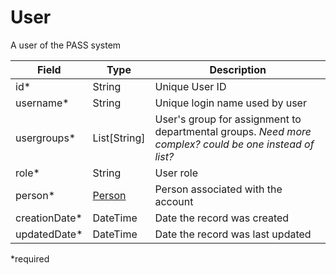 # User

A user of the PASS system

| Field  		| Type  		| Description |
| ------------- | ------------- | ------------- |
| id* | String | Unique User ID |
| username* | String | Unique login name used by user |
| usergroups* | List[String] | User's group for assignment to departmental groups. _Need more complex? could be one instead of list?_|	
| role* | String | User role |
| person* | [Person](Person.md) | Person associated with the account |
| creationDate* | DateTime | Date the record was created |
| updatedDate* | DateTime | Date the record was last updated |

*required
